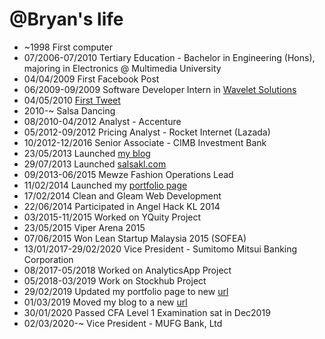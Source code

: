 @Bryan's life
===============

- ~1998 First computer
- 07/2006-07/2010 Tertiary Education - Bachelor in Engineering (Hons), majoring in Electronics @ Multimedia University
- 04/04/2009 First Facebook Post
- 06/2009-09/2009 Software Developer Intern in [Wavelet Solutions](https://wavelet.net)
- 04/05/2010 [First Tweet](https://twitter.com/bryanwongbh/status/13343536493)
- 2010-~ Salsa Dancing
- 08/2010-04/2012 Analyst - Accenture
- 05/2012-09/2012 Pricing Analyst - Rocket Internet (Lazada)
- 10/2012-12/2016 Senior Associate - CIMB Investment Bank
- 23/05/2013 Launched [my blog](http://www.unconventional.co/)
- 29/07/2013 Launched [salsakl.com](http://www.salsakl.com)
- 09/2013-06/2015 Mewze Fashion Operations Lead
- 11/02/2014 Launched my [portfolio page](http://www.bryanwongbh.com)
- 17/02/2014 Clean and Gleam Web Development
- 22/06/2014 Participated in Angel Hack KL 2014
- 03/2015-11/2015 Worked on YQuity Project
- 23/05/2015 Viper Arena 2015
- 07/06/2015 Won Lean Startup Malaysia 2015 (SOFEA)
- 13/01/2017-29/02/2020 Vice President - Sumitomo Mitsui Banking Corporation
- 08/2017-05/2018 Worked on AnalyticsApp Project
- 05/2018-03/2019 Work on Stockhub Project
- 29/02/2019 Updated my portfolio page to new [url](https://www.bryanwong.dev)
- 01/03/2019 Moved my blog to a new [url](https://blog.bryanwong.dev)
- 30/01/2020 Passed CFA Level 1 Examination sat in Dec2019
- 02/03/2020-~ Vice President - MUFG Bank, Ltd